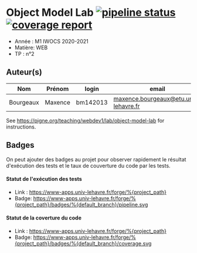 # Object Model Lab [![pipeline status](https://www-apps.univ-lehavre.fr/forge/bm142013/WEB-objectmodel-lab/badges/master/pipeline.svg)](https://www-apps.univ-lehavre.fr/forge/bm142013/WEB-objectmodel-lab/commits/master) [![coverage report](https://www-apps.univ-lehavre.fr/forge/bm142013/WEB-objectmodel-lab/badges/master/coverage.svg)](https://www-apps.univ-lehavre.fr/forge/bm142013/WEB-objectmodel-lab/commits/master)

- Année : M1 IWOCS 2020-2021
- Matière: WEB
- TP : n°2

## Auteur(s)

|Nom|Prénom|login|email|
|--|--|--|--|
| Bourgeaux | Maxence | bm142013 | maxence.bourgeaux@etu.univ-lehavre.fr |

See <https://pigne.org/teaching/webdev1/lab/object-model-lab> for instructions.

## Badges

On peut ajouter des badges au projet pour observer rapidement le résultat d'exécution des tests et le taux de couverture du code par les tests. 

#### Statut de l'exécution des tests

- Link : <https://www-apps.univ-lehavre.fr/forge/%{project_path}>
- Badge: https://www-apps.univ-lehavre.fr/forge/%{project_path}/badges/%{default_branch}/pipeline.svg

#### Statut de la coverture du code

- Link : <https://www-apps.univ-lehavre.fr/forge/%{project_path}>
- Badge: https://www-apps.univ-lehavre.fr/forge/%{project_path}/badges/%{default_branch}/coverage.svg
